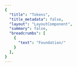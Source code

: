 ```yaml
---
{
  "title": "Tokens",
  "title_metadata": false,
  "layout": "LayoutComponent",
  "summary": false,
  "breadcrumbs": [
    {
      "text": "Foundation/"
    }
  ],
}
---
```



<cdr-doc-tabs>
<template slot="Overview">
<cdr-doc-table-of-contents-shell>

## Overview

Our design tokens are special variables used to maintain a scalable visual system for UI development and brand consistency. Cedar design tokens store the visual design attributes that define the foundation of REI’s visual language, including color, typography and spacing.

Design tokens are key-value pairs. For example:

```bash
Key: value;
cdr-text-primary-lightmode: #292929;
```

  - The key name defines the usage or how to apply the value to a specific context such as using text on a light background
  - The key stores visual design attributes
  - The key replaces hard-coded values, such as hex values for color or pixel values for spacing
  - Contract of intent will not change when a variable value is updated over time


### Contract of Intent
  - Tokens are versioned and maintained by the design systems team 
  - Consumers are required to stay within one major version of the current release 

### Benefits 

#### Improved UI Development
  - Promotes greater visual consistency and maintainability (when there are changes to brand elements)
  - Aligns with brand standards
  - Consumers can stay in sync with any changes to the visual language with minimal impact to the code

#### Ease of Maintainability
Tokens can streamline redesign processes when:
  - The Cedar team updates a **value** (such as with a new typeface or color hex value), the **tokens** do not need to be changed in code by consumers
  - Teams can consume these changes from SEMVER releases to our supported packages

#### Brand Consistency on Any Platform
  - Extends the distribution of the REI visual language across platforms
  - Ensures brand consistency across all digital channels

#### Extensibility 
  - Designers and developers have access to these tokens when creating custom components for their applications (within brand standards) 


### Use When  
There are a couple of primary use cases for using tokens in place of components:
- **Technical Limitations:** When teams: 
  - Are unable to consume components
  - Need to use their own markup structure for mobile apps or third party development
  - Have custom components that retain requirements for a consistent brand UI

- **Custom Experiences:** When a component does not (or will not) exist in the system:
  - Teams can use tokens to create custom components
  - Align new experiences with the current visual guidelines

- **Design System Internal:** Used by the Cedar design system:
  - To create components or compositions

#### Don’t Use When
- Don’t use tokens to recreate existing components that need slight modifications to the component’s API. **Instead:**
  - Submit change request to existing component
  - Submit PR to existing component
  
- Don’t use tokens that do not meet your specific semantic use case just to access a value. **Instead:**
  - Create a new token in the FED-COMPONENTS Token staging file (we need to create this)
  - Use a hardcoded value 

<hr/>


## Token Criteria
### Is **“cdr-color-text-primary-lightmode”** a token?
<table>
  <tbody>
    <tr>
      <td>Is “cdr-color-text-primary-lightmode” used in several components or layouts?</td>
      <td>Yes </td>
    </tr>
    <tr>
      <td>Is it clear where this is to be used based on its name? </td>
      <td>Yes </td>
    <tr>
      <td>If I apply this token in my component and use it to specify the color for primary text will it still be used for the primary text color in a future design update? </td>
      <td>Yes </td>
    </tr>
    <tr>
      <td>Is this token used for multiple elements and NOT specific to one element? </td>
      <td>Yes </td>
    </tr>
  </tbody>
</table>

**Result:** All of the criteria are met and so **“cdr-color-text-primary-lightmode”** qualifies as a token.

<br>

### Is **“cdr-color-background-button-secondary-disabled”** a token?
<table>
  <tbody>
    <tr>
      <td>Is “cdr-color-background-button-secondary-disabled” used in several components or layouts? </td>
      <td>Yes </td>
    </tr>
    <tr>
      <td>Is it clear where this is to be used based on its name?</td>
      <td>Yes </td>
    </tr>
    <tr>
      <td>If I apply this token in my component and use it to specify the background color for a secondary button when disabled will it still be used for the secondary button in a future design update? </td>
      <td>Yes </td>
    </tr>
    <tr>
       <td>Is this token used for multiple elements and NOT specific to one element? </td>
      <td><b>No</b></td>
    </tr>
  </tbody>
</table>

**Result:** The fourth criteria is false so **“cdr-color-background-button-secondary-disabled”** does not qualify as a token. Instead it is considered an UI Element variable that is specific to buttons.

<br>

### Is **“easily-excited”** a token?
<table>
  <tbody>
    <tr>
      <td>Is “easily-excited” used in several components or layouts? </td>
      <td>Yes </td>
    </tr>
    <tr>
      <td>Is it clear where this is to be used based on its name? </td>
      <td><b>No</b></td>
    </tr>
    <tr>
      <td>If I apply this token in my component and use it to specify a color will it still be used for that color in a future design update? </td>
      <td>Yes </td>
    </tr>
    <tr>
      <td>Is this token used for multiple elements and NOT specific to one element? </td>
      <td><b>Perhaps but it is not used consistently</b></td>
    </tr>
  </tbody>
</table>

**Result:** Only two criteria are met and so **“easily-excited”** does not qualify as a token.

<br>

<hr/>


## Naming Structure for Tokens

The naming structure for tokens follows:
- **Category:** Top level that contains foundational elements such as text, color, spacing
- **Sub-Category:** Describes and narrows category for token.  For instance, "color-text' will define a color for text and can be used for icons
- **Item:** Continues to narrows usage for token. For example, if text is a property, the item could be "-form-" to indicate text used in a form control
- **Sub-Item:** Describes and narrows category for token. For instance, “form” could be modified by “input”
- **Variant:** Describes prominence or state for a token
- **Size:** Describes size for a token, if applicable
- **Mode:** Defines tokens based on themes, such as a dark or light background  

### Examples 
The below tables for the naming structure show that levels will be skipped when not used. 

#### cdr-color-text-form-label-lightmode
<table>
  <tbody>
    <tr>
      <td>Category </td>
      <td width=240>color- </td>
    </tr>
    <tr>
      <td>Sub-Category </td>
      <td width=240>text- </td>
    </tr>
    <tr>
      <td>Item </td>
      <td width=240>form- </td>
    </tr>
    <tr>
      <td>Sub-Item </td>
      <td width=240>label- </td>
    </tr>
    <tr>
      <td>Variant </td>
      <td width=240>  </td>
    </tr>
    <tr>
      <td>Size </td>
      <td width=240>  </td>
    </tr>
    <tr>
      <td>Mode </td>
      <td width=240>lightmode </td>
    </tr>
  </tbody>
</table>

<br>

#### cdr-color-background-light
<table>
  <tbody>
    <tr>
      <td>Category </td>
      <td width=240>color- </td>
    </tr>
    <tr>
      <td>Sub-Category </td>
      <td width=240>background- </td>
    </tr>
    <tr>
      <td>Item </td>
      <td width=240>  </td>
    </tr>
    <tr>
      <td>Sub-Item </td>
      <td width=240>  </td>
    </tr>
    <tr>
      <td>Variant </td>
      <td width=240>light  </td>
    </tr>
    <tr>
      <td>Size </td>
      <td width=240>  </td>
    </tr>
    <tr>
      <td>Mode </td>
      <td width=240>  </td>
    </tr>
  </tbody>
</table>

<br>

#### cdr-text-editorial-body-compact
<table>
  <tbody>
    <tr>
      <td>Category </td>
      <td width=240>text- </td>
    </tr>
    <tr>
      <td>Sub-Category </td>
      <td width=360>editorial- </td>
    </tr>
    <tr>
      <td>Item </td>
      <td width=240>body-  </td>
    </tr>
    <tr>
      <td>Sub-Item </td>
      <td width=240>  </td>
    </tr>
    <tr>
      <td>Variant </td>
      <td width=240> </td>
    </tr>
    <tr>
      <td>Size </td>
      <td width=240>compact   </td>
    </tr>
    <tr>
      <td>Mode </td>
      <td width=240>  </td>
    </tr>
  </tbody>
</table>

<br>
<hr/>

## How to Use Tokens

### For Designers
Information coming soon


### For Developers
A base requirement for using Cedar tokens is that you are able to consume and maintain packages through the following development processes:
- Web consumers:
  - Your project can compile CSS variables 
  - You can import NPM packages
- Native iOS consumers using CocoaPods
- Android consumers using Android package manager

This repository follows SEMVER practices and will notify users of changes and updates on the #cedar-user-support Slack channel.


<hr/>


## Adding Tokens to the Repository
The number of tokens Cedar provides is kept small intentionally as it is critical for a token to meet all requirements based on the above criterium prior to being added to Cedar’s Token list.

If you have a request for a token that is missing, you can [submit a pull request to the cedar-token repo](https://www.npmjs.com/package/@rei/cdr-tokens#addingupdating-tokens) or reach out in Slack at [#cedar-user-support](https://rei.slack.com/messages/CA58YCGN4). Ensure that the token meets the following requirements:
- Token is used in several components or layouts
- Token is used for multiple elements and NOT specific to one element
- Token name will continue to have the same semantic meaning in future releases
- Token name follows platform requirements: 
  - **Web:** Uses Kebab case. For example, cdr-color-background-dark
  - **iOS:** Uses Pascal case. For example, CdrColorBackgroundColor
  - **Android:** Uses Snake case. For example, cdr_color_background_dark

<hr/>


</cdr-doc-table-of-contents-shell>
</template>
</cdr-doc-tabs>
